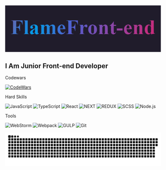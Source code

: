 ![Header](https://github.com/FlameFront-end/FlameFront-end/blob/main/assets/Header.gif)

## I Am Junior Front-end Developer

Codewars

[![CodeWars](https://www.codewars.com/users/rsschool_c203d68ae8ec3412/badges/large)](https://www.codewars.com/users/rsschool_c203d68ae8ec3412)

Hard Skills



![JavaScript](https://img.shields.io/badge/-JavaScript-9807f2?style=for-the-badge&logo=JavaScript)
![TypeScript](https://img.shields.io/badge/-TypeScript-9807f2?style=for-the-badge&logo=TypeScript)
![React](https://img.shields.io/badge/-React-9807f2?style=for-the-badge&logo=React)
![NEXT](https://img.shields.io/badge/-Next.js-9807f2?style=for-the-badge&logo=Next.js)
![REDUX](https://img.shields.io/badge/-REDUX-9807f2?style=for-the-badge&logo=REDUX)
![SCSS](https://img.shields.io/badge/SCSS-9807f2.svg?style=for-the-badge&logo=SASS&logoColor=white)
![Node.js](https://img.shields.io/badge/-Node.js-9807f2?style=for-the-badge&logo=Node.js)

Tools

![WebStorm](https://img.shields.io/badge/-WebStorm-13069c?style=for-the-badge&logo=WEBSTORM)
![Webpack](https://img.shields.io/badge/-Webpack-13069c?style=for-the-badge&logo=Webpack)
![GULP](https://img.shields.io/badge/-GULP-13069c?style=for-the-badge&logo=GULP)
![Git](https://img.shields.io/badge/-Git-13069c?style=for-the-badge&logo=Git)

![github-snake.svg](assets%2Fgithub-snake.svg)

